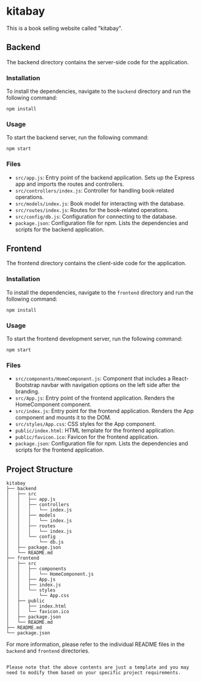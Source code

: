 # kitabay

This is a book selling website called "kitabay".

## Backend

The backend directory contains the server-side code for the application.

### Installation

To install the dependencies, navigate to the `backend` directory and run the following command:

```
npm install
```

### Usage

To start the backend server, run the following command:

```
npm start
```

### Files

- `src/app.js`: Entry point of the backend application. Sets up the Express app and imports the routes and controllers.
- `src/controllers/index.js`: Controller for handling book-related operations.
- `src/models/index.js`: Book model for interacting with the database.
- `src/routes/index.js`: Routes for the book-related operations.
- `src/config/db.js`: Configuration for connecting to the database.
- `package.json`: Configuration file for npm. Lists the dependencies and scripts for the backend application.

## Frontend

The frontend directory contains the client-side code for the application.

### Installation

To install the dependencies, navigate to the `frontend` directory and run the following command:

```
npm install
```

### Usage

To start the frontend development server, run the following command:

```
npm start
```

### Files

- `src/components/HomeComponent.js`: Component that includes a React-Bootstrap navbar with navigation options on the left side after the branding.
- `src/App.js`: Entry point of the frontend application. Renders the HomeComponent component.
- `src/index.js`: Entry point for the frontend application. Renders the App component and mounts it to the DOM.
- `src/styles/App.css`: CSS styles for the App component.
- `public/index.html`: HTML template for the frontend application.
- `public/favicon.ico`: Favicon for the frontend application.
- `package.json`: Configuration file for npm. Lists the dependencies and scripts for the frontend application.

## Project Structure

```
kitabay
├── backend
│   ├── src
│   │   ├── app.js
│   │   ├── controllers
│   │   │   └── index.js
│   │   ├── models
│   │   │   └── index.js
│   │   ├── routes
│   │   │   └── index.js
│   │   └── config
│   │       └── db.js
│   ├── package.json
│   └── README.md
├── frontend
│   ├── src
│   │   ├── components
│   │   │   └── HomeComponent.js
│   │   ├── App.js
│   │   ├── index.js
│   │   └── styles
│   │       └── App.css
│   ├── public
│   │   ├── index.html
│   │   └── favicon.ico
│   ├── package.json
│   └── README.md
├── README.md
└── package.json
```

For more information, please refer to the individual README files in the `backend` and `frontend` directories.
```

Please note that the above contents are just a template and you may need to modify them based on your specific project requirements.